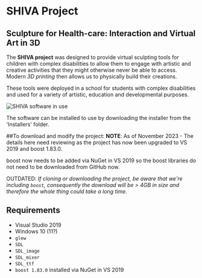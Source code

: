 # SHIVA Project
## Sculpture for Health-care: Interaction and Virtual Art in 3D

The **SHIVA project** was designed to provide virtual sculpting tools for children with complex disabilities to allow them to engage with artistic and creative activities that they might otherwise never be able to access. Modern *3D printing* then allows us to physically build their creations. 

These tools were deployed in a school for students with complex disabilities and used for a variety of artistic, education and developmental purposes. 

![SHIVA software in use](http://i.imgur.com/GAk94SF.jpg)

The software can be installed to use by downloading the installer from the 'Installers' folder.

##To download and modify the project:
**NOTE**: As of November 2023 - The details here need reviewing as the project has now been upgraded to VS 2019 and boost 1.83.0.

boost now needs to be added via NuGet in VS 2019 so the boost libraries do not need to be downloaded from GitHub now.

OUTDATED: *If cloning or downloading the project, be aware that we're including `boost`, consequently the download will be > 4GB in size and therefore the whole thing could take a long time.*

## Requirements
* Visual Studio 2019
* Windows 10 (11?)
* `glew`
* `SDL`
* `SDL_image`
* `SDL_mixer`
* `SDL_ttf`
* `boost 1.83.0` installed via NuGet in VS 2019

